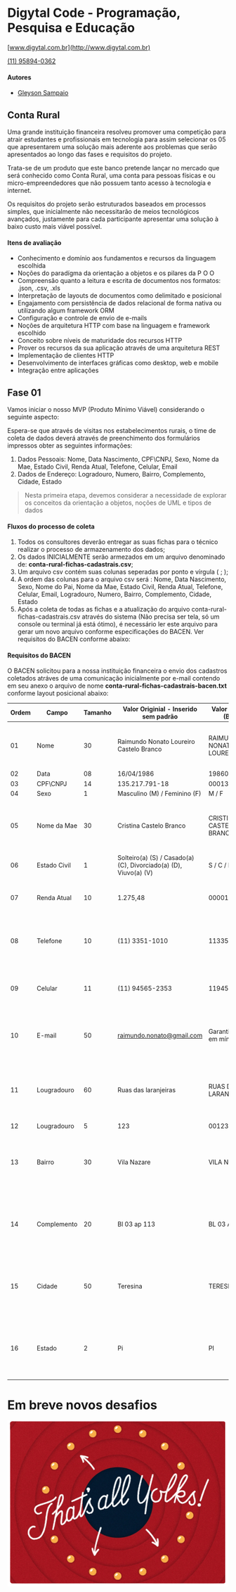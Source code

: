 # Digytal Code - Programação, Pesquisa e Educação
[www.digytal.com.br](http://www.digytal.com.br)

[(11) 95894-0362](https://api.whatsapp.com/send?phone=5511958940362)


#### Autores
- [Gleyson Sampaio](https://github.com/glysns)

## Conta Rural

Uma grande instituição financeira resolveu promover uma competição para atrair estudantes e profissionais em tecnologia para assim selecionar os 05 que apresentarem uma solução mais aderente aos problemas que serão apresentados ao longo das fases e requisitos do projeto.

Trata-se de um produto que este banco pretende lançar no mercado que será conhecido como Conta Rural, uma conta para pessoas físicas e ou micro-empreendedores que não possuem tanto acesso à tecnologia e internet.

Os requisitos do projeto serão estruturados baseados em processos simples, que inicialmente não necessitarão de meios tecnológicos avançados, justamente para cada participante apresentar uma solução à baixo custo mais viável possível.

#### Itens de avaliação
* Conhecimento e domínio aos fundamentos e recursos da linguagem escolhida
* Noções do paradígma da orientação a objetos e os pilares da P O O
* Compreensão quanto a leitura e escrita de documentos nos formatos: .json, .csv, .xls
* Interpretação de layouts de documentos como delimitado e posicional
* Engajamento com persistência de dados relacional de forma nativa ou utilizando algum framework ORM
* Configuração e controle de envio de e-mails
* Noções de arquitetura HTTP com base na linguagem e framework escolhido
* Conceito sobre níveis de maturidade dos recursos HTTP
* Prover os recursos da sua aplicação através de uma arquitetura REST
* Implementação de clientes HTTP
* Desenvolvimento de interfaces gráficas como desktop, web e mobile
* Integração entre aplicações

## Fase 01

Vamos iniciar o nosso MVP (Produto Mínimo Viável) considerando o seguinte aspecto:

Espera-se que através de visitas nos estabelecimentos rurais, o time de coleta de dados deverá através de preenchimento dos formulários impressos obter as seguintes informações:

1. Dados Pessoais: Nome, Data Nascimento, CPF\CNPJ,  Sexo, Nome da Mae, Estado Civil, Renda Atual, Telefone, Celular, Email
1. Dados de Endereço: Logradouro, Numero, Bairro, Complemento, Cidade, Estado

> Nesta primeira etapa, devemos considerar a necessidade de explorar os conceitos da orientação a objetos, noções de UML e tipos de dados

#### Fluxos do processo de coleta

1. Todos os consultores deverão entregar as suas fichas para o técnico realizar o processo de armazenamento dos dados;
1. Os dados INICIALMENTE serão armezados em um arquivo denominado de: **conta-rural-fichas-cadastrais.csv**;
1. Um arquivo csv contém suas colunas seperadas por ponto e vírgula ( ; );
1. A ordem das colunas para o arquivo csv será : Nome, Data Nascimento, Sexo, Nome do Pai, Nome da Mae, Estado Civil, Renda Atual, Telefone, Celular, Email, Logradouro, Numero, Bairro, Complemento, Cidade, Estado
1. Após a coleta de todas as fichas e a atualização do arquivo conta-rural-fichas-cadastrais.csv através do sistema (Não precisa ser tela, só um console ou terminal já está ótimo), é necessário ler este arquivo para gerar um novo arquivo conforme especificações do BACEN. Ver requisitos do BACEN conforme abaixo:

#### Requisitos do BACEN

O BACEN solicitou para a nossa instituição financeira o envio dos cadastros coletados atráves de uma comunicação inicialmente por e-mail contendo em seu anexo o arquivo de nome **conta-rural-fichas-cadastrais-bacen.txt** conforme layout posicional abaixo:

| Ordem | Campo        | Tamanho | Valor Originial - Inserido sem padrão                            | Valor Formatado (BACEN)          | Observação                                                                 |
|-------|--------------|---------|------------------------------------------------------------------|----------------------------------|----------------------------------------------------------------------------|
| 01    | Nome         | 30      | Raimundo Nonato Loureiro Castelo Branco                          | RAIMUNDO NONATO LOUREIRO CASTE   | Se o nome for superior a 30 caracteres, cortar o final do nome             |
| 02    | Data         | 08      | 16/04/1986                                                       | 19860416                         |                                                                            |
| 03    | CPF\CNPJ     | 14      | 135.217.791-18                                                   | 00013521779118                   |                                                                            |
| 04    | Sexo         | 1       | Masculino (M) / Feminino (F)                                     | M / F                            |                                                                            |
| 05    | Nome da Mae  | 30      | Cristina Castelo Branco                                          | CRISTINA CASTELO BRANCO          | Se o nome for inferior a 30 caracteres, preencher com espaços em branco    |
| 06    | Estado Civil | 1       | Solteiro(a) (S) / Casado(a) (C), Divorciado(a) (D), Viuvo(a) (V) | S / C / D / V                    |                                                                            |
| 07    | Renda Atual  | 10      | 1.275,48                                                         | 0000127548                       | Em caso não ter renda, preencher com 0000000000                            |
| 08    | Telefone     | 10      | (11) 3351-1010                                                   | 1133511010                       | Em caso não ter telefone, preecher com 10 espaços em braco                 |
| 09    | Celular      | 11      | (11) 94565-2353                                                  | 11945652353                      | Em caso não ter celular, preecher com 11 espaços em braco                  | 
| 10    | E-mail       | 50      | raimundo.nonato@gmail.com                                        | Garantir caracteres em mínúsculo | Em caso não ter celular, preecher com 11 espaços em braco                  | 
| 11    | Lougradouro  | 60      | Ruas das laranjeiras                                             | RUAS DAS LARANJEIRAS             | Aplicar as mesmas regras de ajustes de campos considerando o limite máximo | 
| 12    | Lougradouro  | 5       | 123                                                              | 00123                            |                                                                            | 
| 13    | Bairro       | 30      | Vila Nazare                                                      | VILA NAZARE                      | Aplicar as mesmas regras de ajustes de campos considerando o limite máximo | 
| 14    | Complemento  | 20      | Bl 03 ap 113                                                     | BL 03 AP 113                     | Aplicar as mesmas regras de ajustes de campos considerando o limite máximo | 
| 15    | Cidade       | 50      | Teresina                                                         | TERESINA                         | Aplicar as mesmas regras de ajustes de campos considerando o limite máximo | 
| 16    | Estado       | 2       | Pi                                                               | PI                               | Aplicar as mesmas regras de ajustes de campos considerando o limite máximo | 


# Em breve novos desafios

![Aguarde](./thats-all.png)

